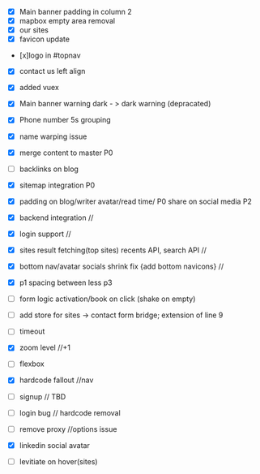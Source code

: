 - [x] Main banner padding in column 2
- [x] mapbox empty area removal
- [x] our sites
- [x] favicon update
- [x]logo in #topnav
- [x] contact us left align
- [x] added vuex

- [x] Main banner warning dark - > dark warning (depracated)
- [x] Phone number 5s grouping
- [x] name warping issue
- [x] merge content to master P0
- [ ] backlinks on blog
- [x] sitemap integration P0
- [x] padding on blog/writer avatar/read time/ P0 share on social media P2
- [x] backend integration //
- [x] login support //
- [x] sites result fetching(top sites) recents API, search API //
- [x] bottom nav/avatar socials shrink fix {add bottom navicons} //
- [x] p1 spacing between less p3

- [ ] form logic activation/book on click (shake on empty)
- [ ] add store for sites -> contact form bridge; extension of line 9

- [ ] timeout
- [x] zoom level		//+1
- [ ] flexbox
- [x] hardcode fallout	//nav
- [ ] signup			// TBD
- [ ] login bug			// hardcode removal
- [ ] remove proxy 		//options issue
- [x] linkedin social avatar
 
- [ ] levitiate on hover(sites)
